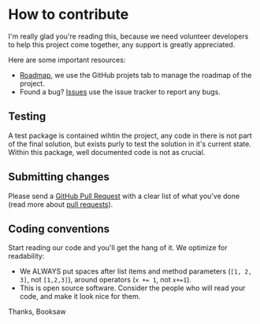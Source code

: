 # How to contribute

I'm really glad you're reading this, because we need volunteer developers to help this project come together, any support is greatly appreciated.

Here are some important resources:

  * [Roadmap](https://github.com/booksaw/Engine2D/projects/3),  we use the GitHub projets tab to manage the roadmap of the project. 
  * Found a bug? [Issues](https://github.com/booksaw/Engine2D/issues/new/choose) use the issue tracker to report any bugs.

## Testing

A test package is contained wihtin the project, any code in there is not part of the final solution, but exists purly to test the solution in it's current state. Within this package, well documented code is not as crucial. 

## Submitting changes

Please send a [GitHub Pull Request](https://github.com/booksaw/Engine2D/pulls) with a clear list of what you've done (read more about [pull requests](http://help.github.com/pull-requests/)). 

## Coding conventions

Start reading our code and you'll get the hang of it. We optimize for readability:

  * We ALWAYS put spaces after list items and method parameters (`[1, 2, 3]`, not `[1,2,3]`), around operators (`x += 1`, not `x+=1`).
  * This is open source software. Consider the people who will read your code, and make it look nice for them.
 
Thanks,
Booksaw
